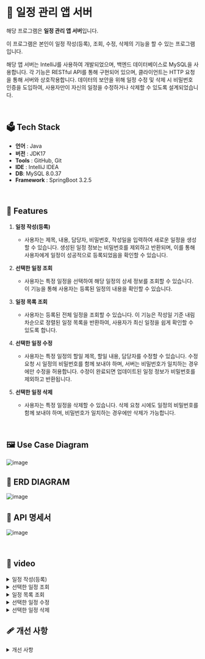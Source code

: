 # 📅 일정 관리 앱 서버

해당 프로그램은 **일정 관리 앱 서버**입니다.<br/>

이 프로그램은 본인이 일정 작성(등록), 조회, 수정, 삭제의 기능을 할 수 있는 프로그램입니다. 

해당 앱 서버는 IntelliJ를 사용하여 개발되었으며, 백엔드 데이터베이스로 MySQL을 사용합니다. 
각 기능은 RESTful API를 통해 구현되어 있으며, 클라이언트는 HTTP 요청을 통해 서버와 상호작용합니다. 데이터의 보안을 위해 일정 수정 및 삭제 시 비밀번호 인증을 도입하여, 사용자만이 자신의 일정을 수정하거나 삭제할 수 있도록 설계되었습니다.

<br>

## 🗳 Tech Stack
-   **언어**  : Java
-   **버전** : JDK17
-   **Tools** : GitHub, Git
-   **IDE** : IntelliJ IDEA
-   **DB**: MySQL 8.0.37
-   **Framework** : SpringBoot 3.2.5

<br>

## 🌠 Features

1. **일정 작성(등록)**

    - 사용자는 제목, 내용, 담당자, 비밀번호, 작성일을 입력하여 새로운 일정을 생성할 수 있습니다. 생성된 일정 정보는 비밀번호를 제외하고 반환되며, 이를 통해 사용자에게 일정이 성공적으로 등록되었음을 확인할 수 있습니다.

2. **선택한 일정 조회**

    - 사용자는 특정 일정을 선택하여 해당 일정의 상세 정보를 조회할 수 있습니다. 이 기능을 통해 사용자는 등록된 일정의 내용을 확인할 수 있습니다.
  
3. **일정 목록 조회**

    - 사용자는 등록된 전체 일정을 조회할 수 있습니다. 이 기능은 작성일 기준 내림차순으로 정렬된 일정 목록을 반환하여, 사용자가 최신 일정을 쉽게 확인할 수 있도록 합니다.
  
4. **선택한 일정 수정**

    - 사용자는 특정 일정의 할일 제목, 할일 내용, 담당자를 수정할 수 있습니다. 수정 요청 시 일정의 비밀번호를 함께 보내야 하며, 서버는 비밀번호가 일치하는 경우에만 수정을 허용합니다. 수정이 완료되면 업데이트된 일정 정보가 비밀번호를 제외하고 반환됩니다.
  
5. **선택한 일정 삭제**

     - 사용자는 특정 일정을 삭제할 수 있습니다. 삭제 요청 시에도 일정의 비밀번호를 함께 보내야 하며, 비밀번호가 일치하는 경우에만 삭제가 가능합니다.     
<br>


## 🖼 Use Case Diagram

![image](https://github.com/LeeNaYoung240/schedule-management-program/assets/107848521/c471c73f-4449-4c0f-91e5-46df6a3898f3)


## 🧬 ERD DIAGRAM

![image](https://github.com/LeeNaYoung240/schedule-management-program/assets/107848521/1fd0153f-de24-4475-be91-fdd47c5a474f)



## 🔨 API 명세서

![image](https://github.com/LeeNaYoung240/schedule-management-program/assets/107848521/e4799c98-48ef-4cff-a594-8b063be60f24)


<br>


## 📸 video

<details>
<summary>일정 작성(등록)</summary>
<div markdown="1">
  
https://github.com/LeeNaYoung240/schedule-management-program/assets/107848521/b09d7d76-4c25-43c7-8124-f28d7bad530a

</div>
</details>

<details>
<summary>선택한 일정 조회</summary>
<div markdown="1">
  

https://github.com/LeeNaYoung240/schedule-management-program/assets/107848521/1e171676-0bf2-49ae-8445-4e78741c79aa


</div>
</details>

<details>
<summary>일정 목록 조회</summary>
<div markdown="1">
  


https://github.com/LeeNaYoung240/schedule-management-program/assets/107848521/f9d26eb7-ac5c-427b-a035-92408f4ed496


</div>
</details>

</div>
</details>

<details>
<summary>선택한 일정 수정</summary>
<div markdown="1">
  

https://github.com/LeeNaYoung240/schedule-management-program/assets/107848521/967e31d6-58ae-4afb-9a08-893b3429e2f3



</div>
</details>

</div>
</details>

<details>
<summary>선택한 일정 삭제</summary>
<div markdown="1">
  


https://github.com/LeeNaYoung240/schedule-management-program/assets/107848521/ae18a9cd-3dd8-4a88-8474-49f1a9a835ee




</div>
</details>

## 🩹 개선 사항

</div>
</details>

<details>
<summary>개선 사항</summary>
<div markdown="1">

![image](https://github.com/LeeNaYoung240/schedule-management-program/assets/107848521/3b38de04-20ae-4fc9-9b47-ad3a749ea8f7)

- JPA Auditing 적용하여 date 자동으로 저장되게 변환

  
</div>
</details>

